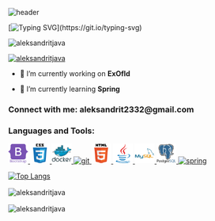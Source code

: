 
![header](https://capsule-render.vercel.app/api?type=waving&color=gradient&customColorList=20&height=220&section=header&text=Welcome%20to%20my%20GitHub%20profile!&fontSize=50&animation=fadeIn)

[![Typing SVG](https://readme-typing-svg.herokuapp.com?font=Rubick&duration=5500&color=4568dc&left=true&multiline=true&width=1000&height=70&lines=I'm+Aleksandr+Balabanov,+a+Java+developer!;Glad+to+see+you+here!)](https://git.io/typing-svg)

  
<p align="left"> <img src="https://komarev.com/ghpvc/?username=aleksandritjava&label=Profile%20views&color=0e75b6&style=flat" alt="aleksandritjava" /> </p>

<p align="left"> <a href="https://github.com/ryo-ma/github-profile-trophy"><img src="https://github-profile-trophy.vercel.app/?username=aleksandritjava" alt="aleksandritjava" /></a> </p>

- 🔭 I’m currently working on **ExOfId**

- 🌱 I’m currently learning **Spring**

<h3 align="left">Connect with me: aleksandrit2332@gmail.com</h3>
<p align="left">
</p>

<h3 align="left">Languages and Tools:</h3>
<p align="left"> <a href="https://getbootstrap.com" target="_blank" rel="noreferrer"> <img src="https://raw.githubusercontent.com/devicons/devicon/master/icons/bootstrap/bootstrap-plain-wordmark.svg" alt="bootstrap" width="40" height="40"/> </a> <a href="https://www.w3schools.com/css/" target="_blank" rel="noreferrer"> <img src="https://raw.githubusercontent.com/devicons/devicon/master/icons/css3/css3-original-wordmark.svg" alt="css3" width="40" height="40"/> </a> <a href="https://www.docker.com/" target="_blank" rel="noreferrer"> <img src="https://raw.githubusercontent.com/devicons/devicon/master/icons/docker/docker-original-wordmark.svg" alt="docker" width="40" height="40"/> </a> <a href="https://git-scm.com/" target="_blank" rel="noreferrer"> <img src="https://www.vectorlogo.zone/logos/git-scm/git-scm-icon.svg" alt="git" width="40" height="40"/> </a> <a href="https://www.w3.org/html/" target="_blank" rel="noreferrer"> <img src="https://raw.githubusercontent.com/devicons/devicon/master/icons/html5/html5-original-wordmark.svg" alt="html5" width="40" height="40"/> </a> <a href="https://www.java.com" target="_blank" rel="noreferrer"> <img src="https://raw.githubusercontent.com/devicons/devicon/master/icons/java/java-original.svg" alt="java" width="40" height="40"/> </a> <a href="https://www.mysql.com/" target="_blank" rel="noreferrer"> <img src="https://raw.githubusercontent.com/devicons/devicon/master/icons/mysql/mysql-original-wordmark.svg" alt="mysql" width="40" height="40"/> </a> <a href="https://www.postgresql.org" target="_blank" rel="noreferrer"> <img src="https://raw.githubusercontent.com/devicons/devicon/master/icons/postgresql/postgresql-original-wordmark.svg" alt="postgresql" width="40" height="40"/> </a> <a href="https://spring.io/" target="_blank" rel="noreferrer"> <img src="https://www.vectorlogo.zone/logos/springio/springio-icon.svg" alt="spring" width="40" height="40"/> </a> </p>

[![Top Langs](https://github-readme-stats.vercel.app/api/top-langs/?username=aleksandritjava)](https://github.com/anuraghazra/github-readme-stats)

<p><img align="center" src="https://github-readme-stats.vercel.app/api?username=aleksandritjava&show_icons=true&locale=en" alt="aleksandritjava" /></p>

<p><img align="center" src="https://github-readme-streak-stats.herokuapp.com/?user=aleksandritjava&" alt="aleksandritjava" /></p>


